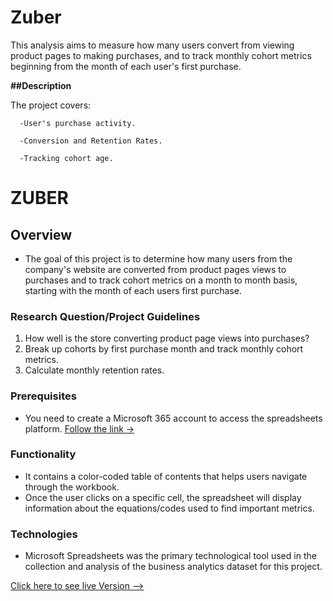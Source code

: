 # Zuber
  This analysis aims to measure how many users convert from viewing product pages to making purchases, and to track monthly cohort metrics beginning from the month of each user's first purchase.										

**##Description**

  The project covers:
    
      -User's purchase activity.
      
      -Conversion and Retention Rates.
      
      -Tracking cohort age.

# ZUBER

## Overview
* The goal of this project is to determine how many users from the company's website are converted from product pages views to purchases and to track cohort metrics on a month to month basis, starting with the month of each users first purchase. 

### Research Question/Project Guidelines

1. How well is the store converting product page views into purchases?
2. Break up cohorts by first purchase month and track monthly cohort metrics.
3. Calculate monthly retention rates. 

### Prerequisites
* You need to create a Microsoft 365 account to access the spreadsheets platform.  [Follow the link -> ](https://account.microsoft.com/account)

### Functionality

* It contains a color-coded table of contents that helps users navigate through the workbook.
* Once the user clicks on a specific cell, the spreadsheet will display information about the equations/codes used to find important metrics. 

### Technologies
* Microsoft Spreadsheets was the primary technological tool used in the collection and analysis of the business analytics dataset for this project. 

[Click here to see live Version --> ](https://docs.google.com/spreadsheets/d/1Simwpcy1OxemD-U__m1vVc62VVZxPAQq2mirpVUNAe4/edit?gid=868644233#gid=868644233)
